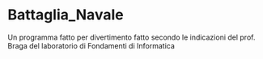 # Battaglia_Navale
Un programma fatto per divertimento fatto secondo le indicazioni del prof. Braga del laboratorio di Fondamenti di Informatica
